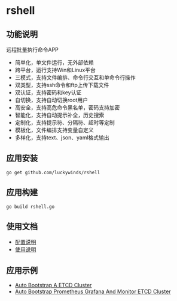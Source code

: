 # rshell

## 功能说明

远程批量执行命令APP

- 简单化，单文件运行，无外部依赖
- 跨平台，运行支持Win和Linux平台
- 三模式，支持文件编排、命令行交互和单命令行操作
- 双类型，支持ssh命令和ftp上传下载文件
- 双认证，支持密码和key认证
- 自切换，支持自动切换root用户
- 高安全，支持高危命令黑名单，密码支持加密
- 智能化，支持自动提示补全，历史搜索
- 定制化，支持提示符、分隔符、超时等定制
- 模板化，文件编排支持变量自定义
- 多样化，支持text、json、yaml格式输出

## 应用安装

```
go get github.com/luckywinds/rshell
```

## 应用构建

```
go build rshell.go
```

## 使用文档

- [配置说明](docs/config.md)
- [使用说明](docs/usage.md)

## 应用示例

- [Auto Bootstrap A ETCD Cluster](apps/bootstrap-etcd-cluster/README.md)
- [Auto Bootstrap Prometheus Grafana And Monitor ETCD Cluster](apps/bootstrap-etcd-prometheus/README.md)
